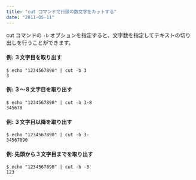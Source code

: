 ```yaml
---
title: "cut コマンドで行頭の数文字をカットする"
date: "2011-05-11"
---
```


cut コマンドの `-b` オプションを指定すると、文字数を指定してテキストの切り出しを行うことができます。


#### 例: ３文字目を取り出す

~~~
$ echo "1234567890" | cut -b 3
3
~~~

#### 例: ３～８文字目を取り出す

~~~
$ echo "1234567890" | cut -b 3-8
345678
~~~

#### 例: ３文字目以降を取り出す

~~~
$ echo "1234567890" | cut -b 3-
34567890
~~~

#### 例: 先頭から３文字目までを取り出す

~~~
$ echo "1234567890" | cut -b -3
123
~~~

